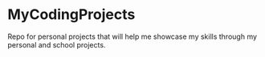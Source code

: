# MyCodingProjects
Repo for personal projects that will help me showcase my skills through my personal and school projects.


